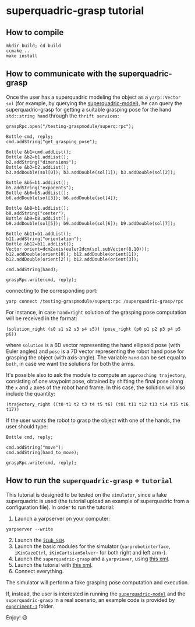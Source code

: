# superquadric-grasp tutorial

## How to compile
```
mkdir build; cd build
ccmake ..
make install
```
## How to communicate with the superquadric-grasp 
Once the user has a superquadric modeling the object as a `yarp::Vector sol` (for example, by querying the [superquadric-model](https://github.com/robotology/superquadric-model)), he can query the superquadric-grasp for
getting a suitable grasping pose for the hand `std::string hand` through the `thrift services`:
```
graspRpc.open("/testing-graspmodule/superq:rpc");

Bottle cmd, reply;
cmd.addString("get_grasping_pose");

Bottle &b1=cmd.addList();
Bottle &b2=b1.addList();
b2.addString("dimensions");
Bottle &b3=b2.addList();
b3.addDouble(sol[0]); b3.addDouble(sol[1]); b3.addDouble(sol[2]);

Bottle &b5=b1.addList();
b5.addString("exponents");
Bottle &b6=b5.addList();
b6.addDouble(sol[3]); b6.addDouble(sol[4]);

Bottle &b8=b1.addList();
b8.addString("center");
Bottle &b9=b8.addList();
b9.addDouble(sol[5]); b9.addDouble(sol[6]); b9.addDouble(sol[7]);

Bottle &b11=b1.addList();
b11.addString("orientation");
Bottle &b12=b11.addList();
Vector orient=dcm2axis(euler2dcm(sol.subVector(8,10)));
b12.addDouble(orient[0]); b12.addDouble(orient[1]); b12.addDouble(orient[2]); b12.addDouble(orient[3]);

cmd.addString(hand);

graspRpc.write(cmd, reply);
```
connecting to the corresponding port:
```
yarp connect /testing-graspmodule/superq:rpc /superquadric-grasp/rpc
```
For instance, in case `hand=right` solution of the grasping pose computation will be received in the format:
```
(solution_right (s0 s1 s2 s3 s4 s5)) (pose_right (p0 p1 p2 p3 p4 p5 p6)) 
```
where `solution` is a 6D vector representing the hand ellipsoid pose (with Euler angles) and `pose` is a 7D vector representing the robot hand pose
for grasping the object (with axis-angle). 
The variable `hand` can be set equal to `both`, in case we want the solutions for both the arms.

It's possible also to ask the module to compute an `approaching trajectory`, consisting of one waypoint pose, obtained by shifting the final
pose along the `x` and `z` axes of the robot hand frame.
In this case, the solution will also include the quantity:
```
(trajectory_right ((t0 t1 t2 t3 t4 t5 t6) (t01 t11 t12 t13 t14 t15 t16 t17))
```

If the user wants the robot to grasp the object with one of the hands, the user should type:
```
Bottle cmd, reply;

cmd.addString("move");
cmd.addString(hand_to_move);

graspRpc.write(cmd, reply);
```
## How to run the `superquadric-grasp` + `tutorial`
This tutorial is designed to be tested on the `simulator`, since a fake superquadric is used (the tutorial upload an example of superquadric from a configuration file).
In order to run the tutorial:
1. Launch a yarpserver on your computer:
```
yarpserver --write
```
2. Launch the [`iCub_SIM`](http://wiki.icub.org/wiki/Simulator_README).
3. Launch the basic modules  for the simulator (`yarprobotinterface`, `iKinGazeCtrl`, `iKinCartsianSolver`- for both right and left arm-).
4. Launch the `superquadric-grasp` and a `yarpviewer`, using [this xml]().
5. Launch the tutorial with [this xml](https://github.com/robotology/superquadric-grasp/blob/master/tutorial/app/script/testing-graspmodule.xml.template).
6. Connect everything.

The simulator will perform a fake grasping pose computation and execution.

If, instead, the user is interested in running the [`superquadric-model`](https://github.com/robotology/superquadric-model/tree/master) and the `superquadric-grasp` in a real scenario, an example code is provided by [`experiment-1`](https://github.com/robotology-playground/experiment-new-grasp/tree/master/experiment-1) folder.

Enjoy! :smiley:
